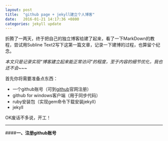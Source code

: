 ```yaml
---
layout: post
title:  "github page + jekyll建立个人博客"
date:   2016-01-21 14:17:36 +0800
categories: jekyll update
---
```


折腾了一两天，终于把自己的独立博客给建了起来，看了一下MarkDown的教程，尝试用Subline Text2写下这第一篇文章，记录一下建博的过程，也算留个纪念。

*本文只是记录实现“博客建立起来能正常访问”的程度，至于内容的细节优化，我也还不会~~~*

首先你将需要准备点东西：

* 一个github账号（可到[github](https://github.com/)官网注册）
* github for windows客户端（用于同步代码）
* ruby安装包（实现gem命令下载安装jekyll）
* jekyll

OK废话不多说，开工！

---

####**一、注册github账号**
